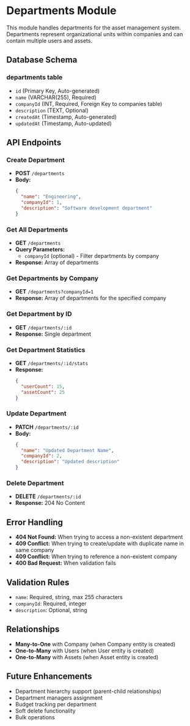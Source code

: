 # Departments Module

This module handles departments for the asset management system. Departments represent organizational units within companies and can contain multiple users and assets.

## Database Schema

### departments table
- `id` (Primary Key, Auto-generated)
- `name` (VARCHAR(255), Required)
- `companyId` (INT, Required, Foreign Key to companies table)
- `description` (TEXT, Optional)
- `createdAt` (Timestamp, Auto-generated)
- `updatedAt` (Timestamp, Auto-updated)

## API Endpoints

### Create Department
- **POST** `/departments`
- **Body:**
  ```json
  {
    "name": "Engineering",
    "companyId": 1,
    "description": "Software development department"
  }
  ```

### Get All Departments
- **GET** `/departments`
- **Query Parameters:**
  - `companyId` (optional) - Filter departments by company
- **Response:** Array of departments

### Get Departments by Company
- **GET** `/departments?companyId=1`
- **Response:** Array of departments for the specified company

### Get Department by ID
- **GET** `/departments/:id`
- **Response:** Single department

### Get Department Statistics
- **GET** `/departments/:id/stats`
- **Response:**
  ```json
  {
    "userCount": 15,
    "assetCount": 25
  }
  ```

### Update Department
- **PATCH** `/departments/:id`
- **Body:**
  ```json
  {
    "name": "Updated Department Name",
    "companyId": 2,
    "description": "Updated description"
  }
  ```

### Delete Department
- **DELETE** `/departments/:id`
- **Response:** 204 No Content

## Error Handling

- **404 Not Found:** When trying to access a non-existent department
- **409 Conflict:** When trying to create/update with duplicate name in same company
- **409 Conflict:** When trying to reference a non-existent company
- **400 Bad Request:** When validation fails

## Validation Rules

- `name`: Required, string, max 255 characters
- `companyId`: Required, integer
- `description`: Optional, string

## Relationships

- **Many-to-One** with Company (when Company entity is created)
- **One-to-Many** with Users (when User entity is created)
- **One-to-Many** with Assets (when Asset entity is created)

## Future Enhancements

- Department hierarchy support (parent-child relationships)
- Department managers assignment
- Budget tracking per department
- Soft delete functionality
- Bulk operations
